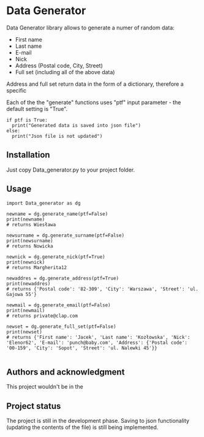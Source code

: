# Data Generator

Data Generator library allows to generate a numer of random data:
- First name
- Last name
- E-mail
- Nick
- Address (Postal code, City, Street)
- Full set (including all of the above data)

Address and full set return data in the form of a dictionary, therefore a specific 

Each of the the "generate" functions uses "ptf" input parameter - the default setting is "True".

```
if ptf is True:
  print("Generated data is saved into json file")
else:
  print("Json file is not updated")
```

## Installation

Just copy Data_generator.py to your project folder.

## Usage

```
import Data_generator as dg

newname = dg.generate_name(ptf=False)
print(newname)
# returns Wiesława 

newsurname = dg.generate_surname(ptf=False)
print(newsurname)
# returns Nowicka

newnick = dg.generate_nick(ptf=True)
print(newnick)
# returns Margherita12

newaddres = dg.generate_address(ptf=True)
print(newaddres)
# returns {'Postal code': '82-309', 'City': 'Warszawa', 'Street': 'ul. Gajowa 55'}

newmail = dg.generate_email(ptf=False)
print(newmail)
# returns private@clap.com

newset = dg.generate_full_set(ptf=False)
print(newset)
# returns {'First name': 'Jacek', 'Last name': 'Kozłowska', 'Nick': 'Elenor62', 'E-mail': 'punch@baby.com', 'Address': {'Postal code': '00-159', 'City': 'Sopot', 'Street': 'ul. Nalewki 45'}}


```

## Authors and acknowledgment
This project wouldn't be in the

## Project status
The project is still in the development phase. Saving to json functionality (updating the contents of the file) is still being implemented.
